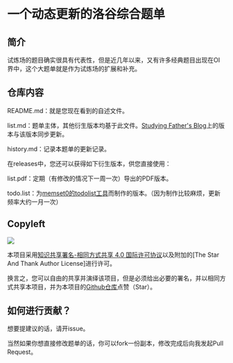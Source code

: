 # 一个动态更新的洛谷综合题单

## 简介

试炼场的题目确实很具有代表性，但是近几年以来，又有许多经典题目出现在OI界中，这个大题单就是作为试炼场的扩展和补充。

## 仓库内容

README.md：就是您现在看到的自述文件。

list.md：题单主体，其他衍生版本均基于此文件。[Studying Father's Blog](https://studyingfather.com/archives/841)上的版本与该版本同步更新。

history.md：记录本题单的更新记录。

在releases中，您还可以获得如下衍生版本，供您直接使用：

list.pdf：定期（有修改的情况下一周一次）导出的PDF版本。

todo.list：为[memset0的todolist工具](https://github.com/memset0/luogu-todolist)而制作的版本。（因为制作比较麻烦，更新频率大约一月一次）

## Copyleft

![](https://i.creativecommons.org/l/by-sa/4.0/88x31.png)

本项目采用[知识共享署名-相同方式共享 4.0 国际许可协议](https://creativecommons.org/licenses/by-sa/4.0/)以及附加的[The Star And Thank Author License]进行许可。

换言之，您可以自由的共享并演绎该项目，但是必须给出必要的署名，并以相同方式共享本项目，并为本项目的[Github仓库](https://github.com/StudyingFather/luogu-problem-list)点赞（Star）。

## 如何进行贡献？

想要提建议的话，请开issue。

当然如果你想直接修改题单的话，你可以fork一份副本，修改完成后向我发起Pull Request。
